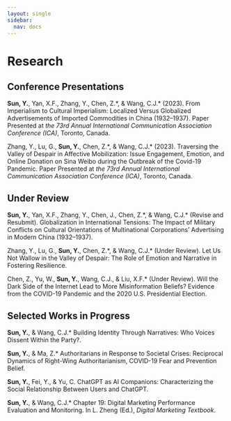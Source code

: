 ```yaml
---
layout: single
sidebar: 
  nav: docs
---
```

# Research

## **Conference Presentations**

**Sun, Y.**, Yan, X.F., Zhang, Y., Chen, Z.\*, & Wang, C.J.\* (2023). From Imperialism to Cultural Imperialism: Localized Versus Globalized Advertisements of Imported Commodities in China (1932–1937). Paper Presented at _the 73rd Annual International Communication Association Conference (ICA)_, Toronto, Canada.

Zhang, Y., Lu, G., **Sun, Y.**, Chen, Z.\*, & Wang, C.J.\* (2023). Traversing the Valley of Despair in Affective Mobilization: Issue Engagement, Emotion, and Online Donation on Sina Weibo during the Outbreak of the Covid-19 Pandemic. Paper Presented at _the 73rd Annual International Communication Association Conference (ICA)_, Toronto, Canada.


## **Under Review**

**Sun, Y.**, Yan, X.F., Zhang, Y., Chen, J., Chen, Z.\*, & Wang, C.J.\* (Revise and Resubmit). Globalization in International Tensions: The Impact of Military Conflicts on Cultural Orientations of Multinational Corporations’ Advertising in Modern China (1932–1937).

Zhang, Y., Lu, G., **Sun, Y.**, Chen, Z.\*, & Wang, C.J.\* (Under Review). Let Us Not Wallow in the Valley of Despair: The Role of Emotion and Narrative in Fostering Resilience.

Chen, Z., Yu, W., **Sun, Y.**, Wang, C.J., & Liu, X.F.\* (Under Review). Will the Dark Side of the Internet Lead to More Misinformation Beliefs? Evidence from the COVID-19 Pandemic and the 2020 U.S. Presidential Election.


## **Selected Works in Progress**

**Sun, Y.**, & Wang, C.J.\* Building Identity Through Narratives: Who Voices Dissent Within the Party?.

**Sun, Y.**, & Ma, Z.\* Authoritarians in Response to Societal Crises: Reciprocal Dynamics of Right-Wing Authoritarianism, COVID-19 Fear and Prevention Belief.

**Sun, Y.**, Fei, Y., & Yu, C. ChatGPT as AI Companions: Characterizing the Social Relationship Between Users and ChatGPT.

**Sun, Y.**, & Wang, C.J.\* Chapter 19: Digital Marketing Performance Evaluation and Monitoring. In L. Zheng (Ed.), _Digital Marketing Textbook_.
